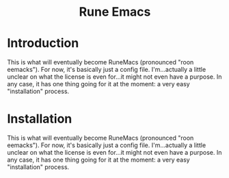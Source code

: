 <div align="center">
  
  # Rune Emacs

</div>

# Introduction
This is what will eventually become RuneMacs (pronounced "roon eemacks"). For now, it's basically
just a config file. I'm...actually a little unclear on what the license is even for...it might
not even have a purpose. In any case, it has one thing going for it at the moment: a very easy
"installation" process.

# Installation
This is what will eventually become RuneMacs (pronounced "roon eemacks"). For now, it's basically
just a config file. I'm...actually a little unclear on what the license is even for...it might
not even have a purpose. In any case, it has one thing going for it at the moment: a very easy
"installation" process.
